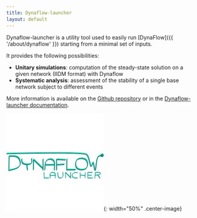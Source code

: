 ```yaml
---
title: Dynaflow-launcher
layout: default
---
```

<!--
    Except where otherwise noted, content in this website is Copyright (c)
    2022, RTE (http://www.rte-france.com) and licensed under a
    CC-BY-4.0 (https://creativecommons.org/licenses/by/4.0/)
    license. All rights reserved.
-->

Dynaflow-launcher is a utility tool used to easily run [DynaFlow]({{ '/about/dynaflow' }}) starting from a minimal set of inputs.

It provides the following possibilities:
  - **Unitary simulations**: computation of the steady-state solution on a given network (IIDM format) with Dynaflow
  - **Systematic analysis**: assessment of the stability of a single base network subject to different events

More information is available on the [Github repository](https://github.com/dynawo/dynaflow-launcher) or in the [Dynaflow-launcher documentation](https://github.com/dynawo/dynaflow-launcher/releases/download/v1.3.2/DynaflowLauncherDocumentation.pdf).

![image](../assets/images/DynaflowLauncher.png){: width="50%" .center-image}
